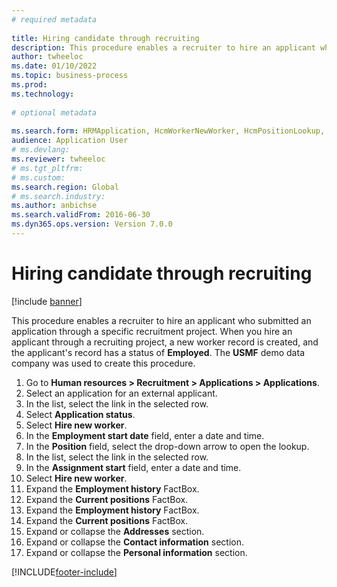 ```yaml
--- 
# required metadata 
 
title: Hiring candidate through recruiting
description: This procedure enables a recruiter to hire an applicant who submitted an application through a specific recruitment project. 
author: twheeloc
ms.date: 01/10/2022
ms.topic: business-process 
ms.prod:  
ms.technology:  
 
# optional metadata 
 
ms.search.form: HRMApplication, HcmWorkerNewWorker, HcmPositionLookup, HcmWorker, HcmPosition, HcmPositionDateManager,  DefaultDashboard   
audience: Application User 
# ms.devlang:  
ms.reviewer: twheeloc
# ms.tgt_pltfrm:  
# ms.custom:  
ms.search.region: Global
# ms.search.industry: 
ms.author: anbichse
ms.search.validFrom: 2016-06-30 
ms.dyn365.ops.version: Version 7.0.0 
---
```

# Hiring candidate through recruiting

[!include [banner](../../includes/banner.md)]

This procedure enables a recruiter to hire an applicant who submitted an application through a specific recruitment project. When you hire an applicant through a recruiting project, a new worker record is created, and the applicant's record has a status of **Employed**. The **USMF** demo data company was used to create this procedure.

1. Go to **Human resources \> Recruitment \> Applications \> Applications**. 
2. Select an application for an external applicant.
3. In the list, select the link in the selected row.
4. Select **Application status**.
5. Select **Hire new worker**.
6. In the **Employment start date** field, enter a date and time.
7. In the **Position** field, select the drop-down arrow to open the lookup.
8. In the list, select the link in the selected row.
9. In the **Assignment start** field, enter a date and time.
10. Select **Hire new worker**.
11. Expand the **Employment history** FactBox.
12. Expand the **Current positions** FactBox.
13. Expand the **Employment history** FactBox.
14. Expand the **Current positions** FactBox.
15. Expand or collapse the **Addresses** section.
16. Expand or collapse the **Contact information** section.
17. Expand or collapse the **Personal information** section.

[!INCLUDE[footer-include](../../../../includes/footer-banner.md)]
